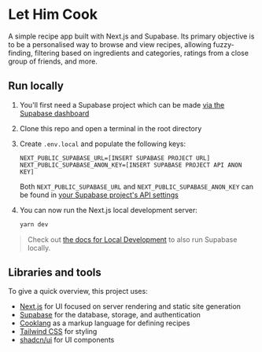 # Let Him Cook

A simple recipe app built with Next.js and Supabase. Its primary objective is to be a personalised way to browse and view recipes, allowing fuzzy-finding, filtering based on ingredients and categories, ratings from a close group of friends, and more.

## Run locally

1. You'll first need a Supabase project which can be made [via the Supabase dashboard](https://database.new)

2. Clone this repo and open a terminal in the root directory

3. Create `.env.local` and populate the following keys:

   ```
   NEXT_PUBLIC_SUPABASE_URL=[INSERT SUPABASE PROJECT URL]
   NEXT_PUBLIC_SUPABASE_ANON_KEY=[INSERT SUPABASE PROJECT API ANON KEY]
   ```

   Both `NEXT_PUBLIC_SUPABASE_URL` and `NEXT_PUBLIC_SUPABASE_ANON_KEY` can be found in [your Supabase project's API settings](https://app.supabase.com/project/_/settings/api)

4. You can now run the Next.js local development server:

   ```bash
   yarn dev
   ```

> Check out [the docs for Local Development](https://supabase.com/docs/guides/getting-started/local-development) to also run Supabase locally.

## Libraries and tools

To give a quick overview, this project uses:

- [Next.js](https://nextjs.org/) for UI focused on server rendering and static site generation
- [Supabase](https://supabase.io/) for the database, storage, and authentication
- [Cooklang](https://cooklang.org/) as a markup language for defining recipes
- [Tailwind CSS](https://tailwindcss.com/) for styling
- [shadcn/ui](https://ui.shadcn.com/) for UI components
